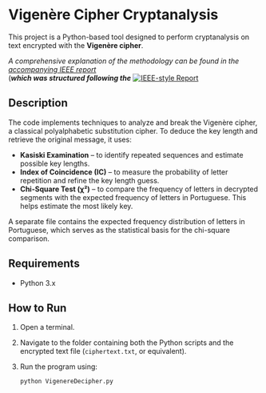 # Vigenère Cipher Cryptanalysis

This project is a Python-based tool designed to perform cryptanalysis on text encrypted with the **Vigenère cipher**.

*A comprehensive explanation of the methodology can be found in the* [*accompanying IEEE report*](https://github.com/bbzaffari/VigenereDecryptor/blob/main/BrunoBZ_Vigenere.pdf)\
(***which was structured following the*** [![**IEEE-style Report**](https://img.shields.io/badge/Format-IEEE--style_Report-blue)](https://www.ieee.org/conferences/publishing/templates)


## Description

The code implements techniques to analyze and break the Vigenère cipher, a classical polyalphabetic substitution cipher. To deduce the key length and retrieve the original message, it uses:

- **Kasiski Examination** – to identify repeated sequences and estimate possible key lengths.
- **Index of Coincidence (IC)** – to measure the probability of letter repetition and refine the key length guess.
- **Chi-Square Test (χ²)** – to compare the frequency of letters in decrypted segments with the expected frequency of letters in Portuguese. This helps estimate the most likely key.

A separate file contains the expected frequency distribution of letters in Portuguese, which serves as the statistical basis for the chi-square comparison.

## Requirements

- Python 3.x

## How to Run

1. Open a terminal.
2. Navigate to the folder containing both the Python scripts and the encrypted text file (`ciphertext.txt`, or equivalent).
3. Run the program using:

   ```bash
   python VigenereDecipher.py
